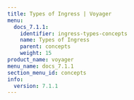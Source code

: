 ```yaml
---
title: Types of Ingress | Voyager
menu:
  docs_7.1.1:
    identifier: ingress-types-concepts
    name: Types of Ingress
    parent: concepts
    weight: 15
product_name: voyager
menu_name: docs_7.1.1
section_menu_id: concepts
info:
  version: 7.1.1
---
```


